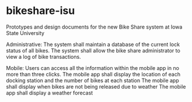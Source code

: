 bikeshare-isu
=============

Prototypes and design documents for the new Bike Share system at Iowa State University

Administrative:
The system shall maintain a database of the current lock status of all bikes.
The system shall allow the bike share administrator to view a log of bike transactions.

Mobile:
Users can access all the information within the mobile app in no more than three clicks.
The mobile app shall display the location of each docking station and the number of bikes at each station
The mobile app shall display when bikes are not being released due to weather
The mobile app shall display a weather forecast
